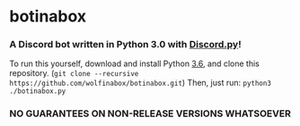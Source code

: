 # botinabox
### A Discord bot written in Python 3.0 with [Discord.py](https://github.com/Rapptz/discord.py)!

To run this yourself, download and install Python [3.6](https://www.python.org/downloads/), and clone this repository.
(```git clone --recursive https://github.com/wolfinabox/botinabox.git```)
Then, just run:
```python3 ./botinabox.py```

### NO GUARANTEES ON NON-RELEASE VERSIONS WHATSOEVER

